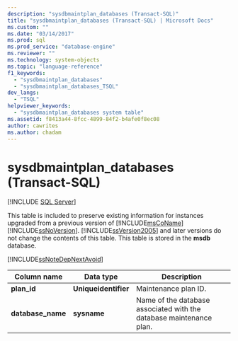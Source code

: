```yaml
---
description: "sysdbmaintplan_databases (Transact-SQL)"
title: "sysdbmaintplan_databases (Transact-SQL) | Microsoft Docs"
ms.custom: ""
ms.date: "03/14/2017"
ms.prod: sql
ms.prod_service: "database-engine"
ms.reviewer: ""
ms.technology: system-objects
ms.topic: "language-reference"
f1_keywords: 
  - "sysdbmaintplan_databases"
  - "sysdbmaintplan_databases_TSQL"
dev_langs: 
  - "TSQL"
helpviewer_keywords: 
  - "sysdbmaintplan_databases system table"
ms.assetid: f8413a44-8fcc-4899-84f2-b4afe0f8ec08
author: cawrites
ms.author: chadam
---
```

# sysdbmaintplan_databases (Transact-SQL)
[!INCLUDE [SQL Server](../../includes/applies-to-version/sqlserver.md)]

  This table is included to preserve existing information for instances upgraded from a previous version of [!INCLUDE[msCoName](../../includes/msconame-md.md)] [!INCLUDE[ssNoVersion](../../includes/ssnoversion-md.md)]. [!INCLUDE[ssVersion2005](../../includes/ssversion2005-md.md)] and later versions do not change the contents of this table. This table is stored in the **msdb** database.  
  
 [!INCLUDE[ssNoteDepNextAvoid](../../includes/ssnotedepnextavoid-md.md)]  
  
|Column name|Data type|Description|  
|-----------------|---------------|-----------------|  
|**plan_id**|**Uniqueidentifier**|Maintenance plan ID.|  
|**database_name**|**sysname**|Name of the database associated with the database maintenance plan.|  
  
  
